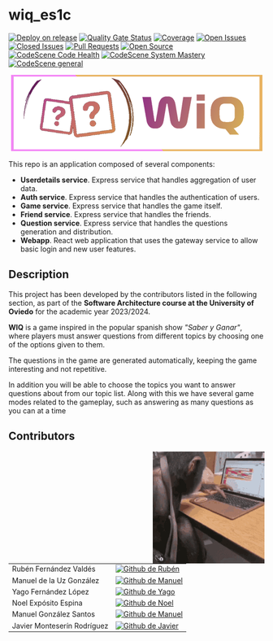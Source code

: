 # wiq_es1c

[![Deploy on release](https://github.com/Arquisoft/wiq_es1c/actions/workflows/release.yml/badge.svg)](https://github.com/Arquisoft/wiq_es1c/actions/workflows/release.yml)
[![Quality Gate Status](https://sonarcloud.io/api/project_badges/measure?project=Arquisoft_wiq_es1c&metric=alert_status)](https://sonarcloud.io/summary/new_code?id=Arquisoft_wiq_es1c)
[![Coverage](https://sonarcloud.io/api/project_badges/measure?project=Arquisoft_wiq_es1c&metric=coverage)](https://sonarcloud.io/summary/new_code?id=Arquisoft_wiq_es1c)
[![Open Issues](https://img.shields.io/github/issues-raw/Arquisoft/wiq_es1c)](https://github.com/Arquisoft/wiq_es1c/issues)
[![Closed Issues](https://img.shields.io/github/issues-closed-raw/Arquisoft/wiq_es1c)](https://github.com/Arquisoft/wiq_es1c/issues?q=is%3Aissue+is%3Aclosed) 
[![Pull Requests](https://img.shields.io/github/issues-pr/Arquisoft/wiq_es1c)](https://github.com/Arquisoft/wiq_es1c/pulls) 
[![Open Source](https://badges.frapsoft.com/os/v1/open-source.svg?v=103)](https://opensource.org/) 
[![CodeScene Code Health](https://codescene.io/projects/52509/status-badges/code-health)](https://codescene.io/projects/52509) 
[![CodeScene System Mastery](https://codescene.io/projects/52509/status-badges/system-mastery)](https://codescene.io/projects/52509)
[![CodeScene general](https://codescene.io/images/analyzed-by-codescene-badge.svg)](https://codescene.io/projects/52509)

<p align="center">
  <a href = "http://wiqgame.run.place/" title= "Pagina web">
  <img src="https://github.com/Arquisoft/wiq_es1c/blob/master/media/img/wiq_banner_readme.png">
  </a>
</p>

This repo is an application composed of several components:

- **Userdetails service**. Express service that handles aggregation of user data.
- **Auth service**. Express service that handles the authentication of users.
- **Game service**. Express service that handles the game itself.
- **Friend service**. Express service that handles the friends.
- **Question service**. Express service that handles the questions generation and distribution.
- **Webapp**. React web application that uses the gateway service to allow basic login and new user features.

## Description

This project has been developed by the contributors listed in the following section, as part of the **Software Architecture course at the University of Oviedo** for the academic year 2023/2024.

**WIQ** is a game inspired in the popular spanish show *"Saber y Ganar"*, where players must answer questions from different topics by choosing one of the options given to them. 

The questions in the game are generated automatically, keeping the game interesting and not repetitive. 

In addition you will be able to choose the topics you want to answer questions about from our topic list. Along with this we have several game modes related to the gameplay, such as answering as many questions as you can at a time

## Contributors
<img align="right" width="220" height="220" src="media/gif/limbani-monkey.gif"> 

<table>
  <tr>
    <td>Rubén Fernández Valdés</td>
    <td><a href="https://github.com/RubenFern"><img alt="Github de Rubén" src="https://img.shields.io/badge/Rub%C3%A9n-lightgray?logo=github"></a></td>
  </tr>
  <tr>
    <td>Manuel de la Uz González</td>
    <td><a href="https://github.com/Manueluz"><img alt="Github de Manuel" src="https://img.shields.io/badge/Manuel-lightgray?logo=github"></a></td>
  </tr>
  <tr>
    <td>Yago Fernández López</td>
    <td><a href="https://github.com/uo289549"><img alt="Github de Yago" src="https://img.shields.io/badge/Yago-lightgray?logo=github"></a></td>
  </tr>
  <tr>
    <td>Noel Expósito Espina</td>
    <td><a href="https://github.com/22Noel"><img alt="Github de Noel" src="https://img.shields.io/badge/Noel-lightgray?logo=github"></a></td>
  </tr>
  <tr>
    <td>Manuel González Santos</td>
    <td><a href="https://github.com/gs-Manuel"><img alt="Github de Manuel" src="https://img.shields.io/badge/Manuel-lightgray?logo=github"></a></td>
  </tr>
  <tr>
    <td>Javier Monteserín Rodríguez</td>
    <td><a href="https://github.com/uo288524"><img alt="Github de Javier" src="https://img.shields.io/badge/Javier-lightgray?logo=github"></a></td>
  </tr>
</table>

